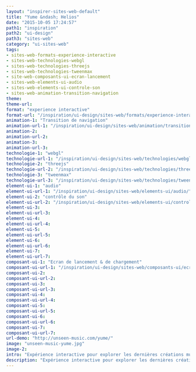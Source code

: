 ```yaml
---
layout: "inspirer-sites-web-default"
title: "Yume &ndash; Helios"
date: "2015-10-05 17:24:57"
path1: "inspiration"
path2: "ui-design"
path3: "sites-web"
category: "ui-sites-web"
tags:
- sites-web-formats-experience-interactive
- sites-web-technologies-webgl
- sites-web-technologies-threejs
- sites-web-technologies-tweenmax
- site-web-composants-ui-ecran-lancement
- sites-web-elements-ui-audio
- sites-web-elements-ui-controle-son
- sites-web-animation-transition-navigation
theme:
theme-url:
format: "experience interactive"
format-url: "/inspiration/ui-design/sites-web/formats/experience-interactive/"
animation-1: "Transition de navigation"
animation-url-1: "/inspiration/ui-design/sites-web/animation/transition-navigation/"
animation-2:
animation-url-2:
animation-3:
animation-url-3:
technologie-1: "webgl"
technologie-url-1: "/inspiration/ui-design/sites-web/technologies/webgl/"
technologie-2: "threejs"
technologie-url-2: "/inspiration/ui-design/sites-web/technologies/threejs/"
technologie-3: "tweenmax"
technologie-url-3: "/inspiration/ui-design/sites-web/technologies/tweenmax/"
element-ui-1: "audio"
element-ui-url-1: "/inspiration/ui-design/sites-web/elements-ui/audio/"
element-ui-2: "contrôle du son"
element-ui-url-2: "/inspiration/ui-design/sites-web/elements-ui/controle-son/"
element-ui-3:
element-ui-url-3:
element-ui-4:
element-ui-url-4:
element-ui-5:
element-ui-url-5:
element-ui-6:
element-ui-url-6:
element-ui-7:
element-ui-url-7:
composant-ui-1: "Ecran de lancement & de chargement"
composant-ui-url-1: "/inspiration/ui-design/sites-web/composants-ui/ecran-lancement/"
composant-ui-2:
composant-ui-url-2:
composant-ui-3:
composant-ui-url-3:
composant-ui-4:
composant-ui-url-4:
composant-ui-5:
composant-ui-url-5:
composant-ui-6:
composant-ui-url-6:
composant-ui-7:
composant-ui-url-7:
url-demo: "http://unseen-music.com/yume/"
image: "unseen-music-yume.jpg"
image-2:
intro: "Expérience interactive pour explorer les dernières créations musicales du studio Unseen Music."
description: "Expérience interactive pour explorer les dernières créations musicales du studio Unseen Music."
---
```

